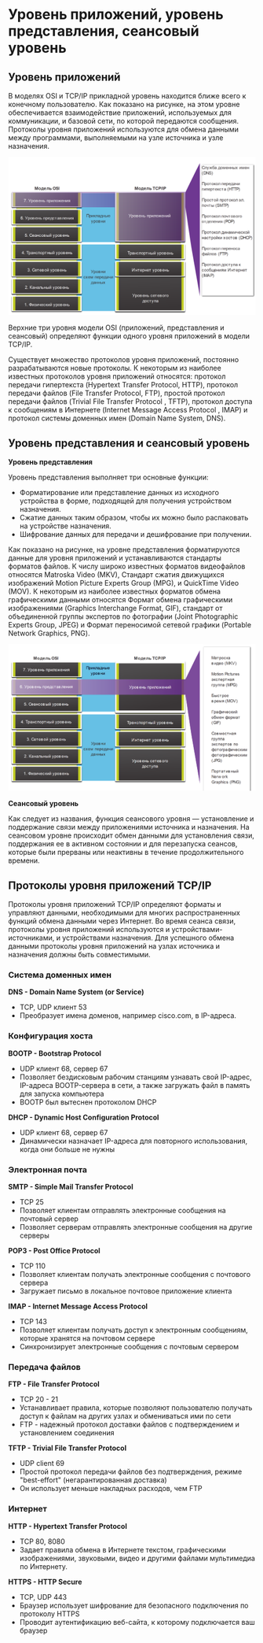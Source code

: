 # Уровень приложений, уровень представления, сеансовый уровень

<!-- 15.1.1 -->
## Уровень приложений

В моделях OSI и TCP/IP прикладной уровень находится ближе всего к конечному пользователю. Как показано на рисунке, на этом уровне обеспечивается взаимодействие приложений, используемых для коммуникации, и базовой сети, по которой передаются сообщения. Протоколы уровня приложений используются для обмена данными между программами, выполняемыми на узле источника и узле назначения.

![](./assets/15.1.1.png)
<!-- /courses/itn-dl/aeed7cc2-34fa-11eb-ad9a-f74babed41a6/af249250-34fa-11eb-ad9a-f74babed41a6/assets/2e6dd8e3-1c25-11ea-81a0-ffc2c49b96bc.svg -->

<!--
На рисунке показано сравнение слоев модели OSI и TCP/IP. Модель OSI показана слева. Сверху вниз расположены следующие номера и имена уровней: 7) Приложений, 6) Представления, 5) Сеансовый, 4) Транспортный, 3) Сетевой, 2) Канальный и 1) Физический. Модель TCP/IP показана справа.  Сверху вниз имена уровней и соответствующие номера уровней модели OSI: приложений (слои OSI 7, 6 и 5), транспортный (слой OSI 4), Межсетевой (слой OSI 3) и Сетевой доступ (слои OSI 2 и 1). Текст внизу гласит: ключевые сходства на транспортном и сетевом уровнях; однако эти две модели различаются по тому, как они относятся к уровням выше и ниже каждого уровня: уровень 3 OSI, сетевой уровень, отображается непосредственно на межсетевой уровень TCP/IP. Этот уровень описывает протоколы, определяющие пути передачи данных в сети. Уровень 4 модели OSI, или транспортный уровень, соответствует транспортному уровню модели TCP/IP. Этот уровень описывает общие сервисы и функции, которые обеспечивают упорядоченную и надежную доставку данных от источника до места назначения. Прикладной уровень TCP/IP включает в себя ряд протоколов, которые поддерживают определенные функции для работы разнообразных приложений конечных пользователей. Уровни 5, 6 и 7 модели OSI используются в качестве эталонов для разработчиков и поставщиков прикладного программного обеспечения для создания приложений, работающих в сетях. Обе модели (TCP/IP и OSI) широко применяются в отношении протоколов различных уровней. Так как модель OSI разделяет канальный и физический уровни, именно она используется для этих уровней. Прикладной уровень модели OSI, в частности, определяет: служба доменных имен (DNS), протокол передачи гипертекста (HTTP), простой протокол электронной почты (SMTP), почтовый протокол (POP), протокол динамической настройки узлов (DHCP), протокол передачи файлов (FTP) и протокол доступа к сообщениям Интернета (IMAP).
-->

Верхние три уровня модели OSI (приложений, представления и сеансовый) определяют функции одного уровня приложений в модели TCP/IP.

Существует множество протоколов уровня приложений, постоянно разрабатываются новые протоколы. К некоторым из наиболее известных протоколов уровня приложений относятся: протокол передачи гипертекста (Hypertext Transfer Protocol, HTTP), протокол передачи файлов (File Transfer Protocol, FTP), простой протокол передачи файлов (Trivial File Transfer Protocol , TFTP), протокол доступа к сообщениям в Интернете (Internet Message Access Protocol , IMAP) и протокол системы доменных имен (Domain Name System, DNS).

<!-- 15.1.2 -->
## Уровень представления и сеансовый уровень

**Уровень представления**

Уровень представления выполняет три основные функции:

* Форматирование или представление данных из исходного устройства в форме, подходящей для получения устройством назначения.
* Сжатие данных таким образом, чтобы их можно было распаковать на устройстве назначения.
* Шифрование данных для передачи и дешифрование при получении.

Как показано на рисунке, на уровне представления форматируются данные для уровня приложений и устанавливаются стандарты форматов файлов. К числу широко известных форматов видеофайлов относятся Matroska Video (MKV), Стандарт сжатия движущихся изображений Motion Picture Experts Group (MPG), и QuickTime Video (MOV). К некоторым из наиболее известных форматов обмена графическими данными относятся Формат обмена графическими изображениями (Graphics Interchange Format, GIF), cтандарт от объединенной группы экспертов по фотографии (Joint Photographic Experts Group, JPEG) и Формат переносимой сетевой графики (Portable Network Graphics, PNG).

![](./assets/15.1.2.png)
<!-- /courses/itn-dl/aeed7cc2-34fa-11eb-ad9a-f74babed41a6/af249250-34fa-11eb-ad9a-f74babed41a6/assets/2e6e2704-1c25-11ea-81a0-ffc2c49b96bc.svg -->

<!--
На рисунке показано сравнение слоев модели OSI и TCP/IP. Модель OSI показана слева. Сверху вниз расположены следующие номера и имена уровней: 7) Приложений, 6) Представления, 5) Сеансовый, 4) Транспортный, 3) Сетевой, 2) Канальный и 1) Физический. Модель TCP/IP показана справа.  Сверху вниз имена уровней и соответствующие номера уровней модели OSI: приложений (слои OSI 7, 6 и 5), транспортный (слой OSI 4), Межсетевой (слой OSI 3) и Сетевой доступ (слои OSI 2 и 1). Текст внизу гласит: ключевые сходства на транспортном и сетевом уровнях; однако эти две модели различаются по тому, как они относятся к уровням выше и ниже каждого уровня: уровень 3 OSI, сетевой уровень, отображается непосредственно на межсетевой уровень TCP/IP. Этот уровень описывает протоколы, определяющие пути передачи данных в сети. Уровень 4 модели OSI, или транспортный уровень, соответствует транспортному уровню модели TCP/IP. Этот уровень описывает общие сервисы и функции, которые обеспечивают упорядоченную и надежную доставку данных от источника до места назначения. Прикладной уровень TCP/IP включает в себя ряд протоколов, которые поддерживают определенные функции для работы разнообразных приложений конечных пользователей. Уровни 5, 6 и 7 модели OSI используются в качестве эталонов для разработчиков и поставщиков прикладного программного обеспечения для создания приложений, работающих в сетях. Обе модели (TCP/IP и OSI) широко применяются в отношении протоколов различных уровней. Так как модель OSI разделяет канальный и физический уровни, именно она используется для этих уровней. Примеры для уровня представления в модели OSI: Matroska Video(MKV), Motion Pictures Expert Group(MPG), QuickTime(MOV), Graphics Interchange Format(GIF), Joint Photographic Experts Group(JPG), и Portable Network Graphics(PNG).
-->

**Сеансовый уровень**

Как следует из названия, функция сеансового уровня — установление и поддержание связи между приложениями источника и назначения. На сеансовом уровне происходит обмен данными для установления связи, поддержания ее в активном состоянии и для перезапуска сеансов, которые были прерваны или неактивны в течение продолжительного времени.

<!-- 15.1.3 -->
## Протоколы уровня приложений TCP/IP

Протоколы уровня приложений TCP/IP определяют форматы и управляют данными, необходимыми для многих распространенных функций обмена данными через Интернет. Во время сеанса связи, протоколы уровня приложений используются и устройствами-источниками, и устройствами назначения. Для успешного обмена данными протоколы уровня приложений на узлах источника и назначения должны быть совместимыми.

### Система доменных имен

**DNS - Domain Name System (or Service)**

* TCP, UDP клиент 53
* Преобразует имена доменов, например cisco.com, в IP-адреса.

### Конфигурация хоста

**BOOTP - Bootstrap Protocol**

* UDP клиент 68, сервер 67
* Позволяет бездисковым рабочим станциям узнавать свой IP-адрес, IP-адреса BOOTP-сервера в сети, а также загружать файл в память для запуска компьютера
* BOOTP был вытеснен протоколом DHCP

**DHCP - Dynamic Host Configuration Protocol**

* UDP клиент 68, сервер 67
* Динамически назначает IP-адреса для повторного использования, когда они больше не нужны

### Электронная почта

**SMTP - Simple Mail Transfer Protocol**

* TCP 25
* Позволяет клиентам отправлять электронные сообщения на почтовый сервер
* Позволяет серверам отправлять электронные сообщения на другие серверы

**POP3 - Post Office Protocol**

* TCP 110
* Позволяет клиентам получать электронные сообщения с почтового сервера
* Загружает письмо в локальное почтовое приложение клиента

**IMAP - Internet Message Access Protocol**

* TCP 143
* Позволяет клиентам получать доступ к электронным сообщениям, которые хранятся на почтовом сервере
* Синхронизирует электронные сообщения с почтовым сервером

### Передача файлов

**FTP - File Transfer Protocol**

* TCP 20 - 21
* Устанавливает правила, которые позволяют пользователю получать доступ к файлам на других узлах и обмениваться ими по сети
* FTP - надежный протокол доставки файлов с подтверждением и установлением соединения

**TFTP - Trivial File Transfer Protocol**

*  UDP client 69
* Простой протокол передачи файлов без подтверждения, режиме "best-effort" (негарантированная доставка)
* Он использует меньше накладных расходов, чем FTP

### Интернет

**HTTP - Hypertext Transfer Protocol**

* TCP 80, 8080
* Задает правила обмена в Интернете текстом, графическими изображениями, звуковыми, видео и другими файлами мультимедиа по Интернету.

**HTTPS - HTTP Secure**

* TCP, UDP 443 
* Браузер использует шифрование для безопасного подключения по протоколу HTTPS
* Проводит аутентификацию веб-сайта, к которому подключается ваш браузер

<!-- 15.1.4 -->
<!-- quiz -->

